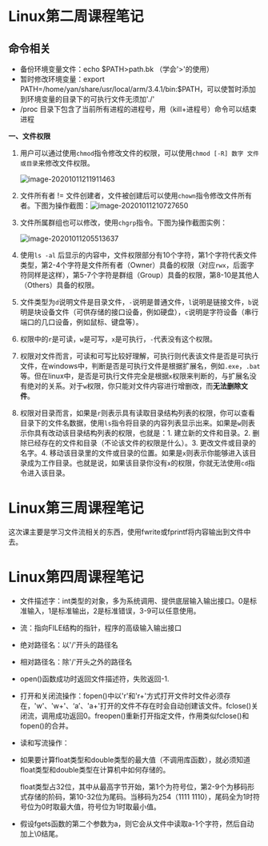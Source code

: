 # Linux第二周课程笔记
## 命令相关
- 备份环境变量文件：echo $PATH>path.bk （学会'>'的使用）
- 暂时修改环境变量：export PATH=/home/yan/share/usr/local/arm/3.4.1/bin:$PATH，可以使暂时添加到环境变量的目录下的可执行文件无须加'./'
- /proc 目录下包含了当前所有进程的进程号，用（kill+进程号）命令可以结束进程

**一、文件权限**

1. 用户可以通过使用`chmod`指令修改文件的权限，可以使用`chmod [-R] 数字 文件或目录`来修改文件权限。

	![image-20201011211911463](https://i.loli.net/2020/10/11/c6AYPnJ2Bf5oegL.png)

2. 文件所有者 != 文件创建者，文件被创建后可以使用`chown`指令修改文件所有者。下图为操作截图：![image-20201011210727650](https://i.loli.net/2020/10/11/iAz5vOjE8deHP2r.png)

3. 文件所属群组也可以修改，使用`chgrp`指令。下图为操作截图实例：

	<img src="https://i.loli.net/2020/10/11/QuanCrGpVgBDOJh.png" alt="image-20201011205513637"  />

4. 使用`ls -al` 后显示的内容中，文件权限部分有10个字符，第1个字符代表文件类型，第2-4个字符是文件所有者（Owner）具备的权限（对应`rwx`，后面字符同样是这样），第5-7个字符是群组（Group）具备的权限，第8-10是其他人（Others）具备的权限。

5. 文件类型为`d`说明文件是目录文件，`-`说明是普通文件，`l`说明是链接文件，`b`说明是块设备文件（可供存储的接口设备，例如硬盘），`c`说明是字符设备（串行端口的几口设备，例如鼠标、键盘等）。

6. 权限中的`r`是可读，`w`是可写，`x`是可执行，`-`代表没有这个权限。

7. 权限对文件而言，可读和可写比较好理解，可执行则代表该文件是否是可执行文件，在windows中，判断是否是可执行文件是根据扩展名，例如`.exe`，`.bat`等。但在linux中，是否是可执行文件完全是根据`x`权限来判断的，与扩展名没有绝对的关系。对于`w`权限，你只能对文件内容进行增删改，而**无法删除文件**。

8. 权限对目录而言，如果是`r`则表示具有读取目录结构列表的权限，你可以查看目录下的文件名数据，使用`ls`指令将目录的内容列表显示出来。如果是`w`则表示你具有改动该目录结构列表的权限，也就是：1. 建立新的文件和目录。2. 删除已经存在的文件和目录（不论该文件的权限是什么）。3. 更改文件或目录的名字。4. 移动该目录里的文件或目录的位置。如果是`x`则表示你能够进入该目录成为工作目录。也就是说，如果该目录你没有`x`的权限，你就无法使用`cd`指令进入该目录。


# Linux第三周课程笔记
这次课主要是学习文件流相关的东西，使用fwrite或fprintf将内容输出到文件中去。


# Linux第四周课程笔记
- 文件描述字：int类型的对象，多为系统调用、提供底层输入输出接口。0是标准输入，1是标准输出，2是标准错误，3-9可以任意使用。
- 流：指向FILE结构的指针，程序的高级输入输出接口

- 绝对路径名：以'/'开头的路径名
- 相对路径名：除'/'开头之外的路径名

- open()函数成功时返回文件描述符，失败返回-1.

- 打开和关闭流操作：fopen()中以'r'和'r+'方式打开文件时文件必须存在，'w'、'w+'、‘a’、'a+'打开的文件不存在时会自动创建该文件。fclose()关闭流，调用成功返回0。freopen()重新打开指定文件，作用类似fclose()和fopen()的合并。
- 读和写流操作：


- 如果要计算float类型和double类型的最大值（不调用库函数），就必须知道float类型和double类型在计算机中如何存储的。

	float类型占32位，其中从最高字节开始，第1个为符号位，第2-9个为移码形式存储的阶码，第10-32位为尾码。当移码为254（1111 1110），尾码全为1时符号位为0时取最大值，符号位为1时取最小值。

- 假设fgets函数的第二个参数为a，则它会从文件中读取a-1个字符，然后自动加上\0结尾。
